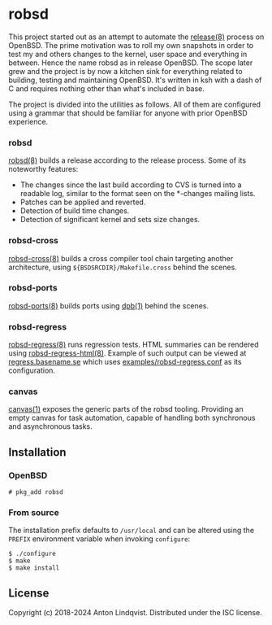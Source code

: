 # robsd

This project started out as an attempt to automate the
[release(8)](https://man.openbsd.org/release)
process on OpenBSD.
The prime motivation was to roll my own snapshots in order to test my and others
changes to the kernel, user space and everything in between.
Hence the name robsd as in release OpenBSD.
The scope later grew and the project is by now a kitchen sink for everything
related to building, testing and maintaining OpenBSD.
It's written in ksh with a dash of C and requires nothing other than what's
included in base.

The project is divided into the utilities as follows.
All of them are configured using a grammar that should be familiar for anyone
with prior OpenBSD experience.

### robsd

[robsd(8)](https://www.basename.se/robsd/robsd.8.html)
builds a release according to the release process.
Some of its noteworthy features:

* The changes since the last build according to CVS is turned into a
  readable log, similar to the format seen on the *-changes mailing
  lists.
* Patches can be applied and reverted.
* Detection of build time changes.
* Detection of significant kernel and sets size changes.

### robsd-cross

[robsd-cross(8)](https://www.basename.se/robsd/robsd-cross.8.html)
builds a cross compiler tool chain targeting another architecture,
using `${BSDSRCDIR}/Makefile.cross` behind the scenes.

### robsd-ports

[robsd-ports(8)](https://www.basename.se/robsd/robsd-ports.8.html)
builds ports using
[dpb(1)](https://man.openbsd.org/dpb)
behind the scenes.

### robsd-regress

[robsd-regress(8)](https://www.basename.se/robsd/robsd-regress.8.html)
runs regression tests.
HTML summaries can be rendered using
[robsd-regress-html(8)](https://www.basename.se/robsd/robsd-regress-html.8.html).
Example of such output can be viewed at
[regress.basename.se](https://regress.basename.se/)
which uses
[examples/robsd-regress.conf](examples/robsd-regress.conf)
as its configuration.

### canvas

[canvas(1)](https://www.basename.se/robsd/canvas.1.html)
exposes the generic parts of the robsd tooling.
Providing an empty canvas for task automation, capable of handling both
synchronous and asynchronous tasks.

## Installation

### OpenBSD

	# pkg_add robsd

### From source

The installation prefix defaults to `/usr/local` and can be altered using the
`PREFIX` environment variable when invoking `configure`:

	$ ./configure
	$ make
	$ make install

## License

Copyright (c) 2018-2024 Anton Lindqvist.
Distributed under the ISC license.
